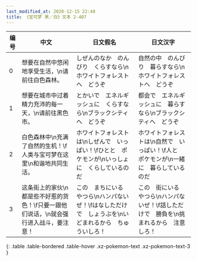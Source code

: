 ```yaml
---
last_modified_at: 2020-12-15 22:48
title: 《宝可梦 黑／白》文本 2-407
---
```

| 编号 | 中文 | 日文假名 | 日文汉字 |
| ---- | ---- | ---- | --- |
| 0 | 想要在自然中悠闲地享受生活，\n请前往白色森林。 | しぜんのなか　のんびり　くらすなら\nホワイトフォレストへ　どうぞ | 自然の中　のんびり　暮らすなら\nホワイトフォレストへ　どうぞ |
| 1 | 想要在城市中过着精力充沛的每一天，\n请前往黑色市。 | とかいで　エネルギッシュに　くらすなら\nブラックシティへ　どうぞ | 都会で　エネルギッシュに　暮らすなら\nブラックシティへ　どうぞ |
| 2 | 白色森林中\n充满了自然的生机！\f人类与宝可梦在这里\n和谐地共同生活。 | ホワイトフォレストは\nしぜんで　いっぱい！\fひとと　ポケモンが\nいっしょに　くらしているのだ | ホワイトフォレストは\n自然で　いっぱい！\f人と　ポケモンが\n一緒に　暮らしているのだ |
| 3 | 这条街上的家伙\n都是些不好惹的货色！\f只要一跟他们说话，\n就会强行进入战斗，要注意！ | この　まちにいる　やつら\nハンパないぜ！\fはなしただけで　しょうぶを\nいどまれるから　ちゅういしろ！ | この　街にいる　やつら\nハンパないぜ！\f話しただけで　勝負を\n挑まれるから　注意しろ！ |
{: .table .table-bordered .table-hover .xz-pokemon-text .xz-pokemon-text-3 }